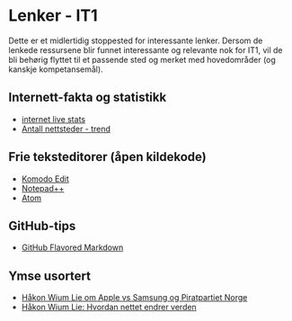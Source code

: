 Lenker - IT1
============

Dette er et midlertidig stoppested for interessante lenker. Dersom de lenkede ressursene blir funnet interessante og relevante nok for IT1, vil de bli behørig flyttet til et passende sted og merket med hovedområder (og kanskje kompetansemål).

Internett-fakta og statistikk
-----------------------------
* [internet live stats](http://www.internetlivestats.com/)
 * [Antall nettsteder - trend](http://www.internetlivestats.com/total-number-of-websites/#trend)


Frie teksteditorer (åpen kildekode)
-----------------------------------
* [Komodo Edit](http://komodoide.com/komodo-edit/)
* [Notepad++](https://notepad-plus-plus.org/)
* [Atom](https://atom.io/)

GitHub-tips
-----------
* [GitHub Flavored Markdown](https://help.github.com/articles/github-flavored-markdown/)    

Ymse usortert
-------------
* [Håkon Wium Lie om Apple vs Samsung og Piratpartiet Norge](https://www.youtube.com/watch?v=6Ae_2iZem60)
* [Håkon Wium Lie: Hvordan nettet endrer verden](https://www.youtube.com/watch?v=lYkeh5VAGWQ)    
